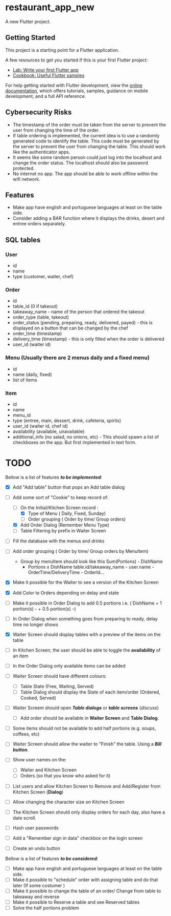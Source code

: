 # restaurant_app_new

A new Flutter project.

## Getting Started

This project is a starting point for a Flutter application.

A few resources to get you started if this is your first Flutter project:

- [Lab: Write your first Flutter app](https://docs.flutter.dev/get-started/codelab)
- [Cookbook: Useful Flutter samples](https://docs.flutter.dev/cookbook)

For help getting started with Flutter development, view the
[online documentation](https://docs.flutter.dev/), which offers tutorials,
samples, guidance on mobile development, and a full API reference.

## Cybersecurity Risks

- The timestamp of the order must be taken from the server to prevent the user from changing the time of the order.
- If table ordering is implemented, the current idea is to use a randomly generated code to identify the table. This code must be generated by the server to prevent the user from changing the table. This should work like the authenticator apps.
- It seems like some random person could just log into the localhost and change the order status. The localhost should also be password protected.
- No internet no app. The app should be able to work offline within the wifi network.

## Features

- Make app have english and portuguese languages at least on the table side.
- Consider adding a BAR function where it displays the drinks, desert and entree orders separately.


## SQL tables

### User
- id
- name
- type (customer, waiter, chef)

### Order
- id
- table_id  (0 if takeout)
- takeaway_name - name of the person that ordered the takeout
- order_type (table, takeout)
- order_status (pending, preparing, ready, delivered, payed) - this is displayed on a button that can be changed by the chef
- order_time (timestamp)
- delivery_time (timestamp) - this is only filled when the order is delivered
- user_id (waiter id)


### Menu (Usually there are 2 menus daily and a fixed menu)
- id
- name (daily, fixed)
- list of items


### Item
- id
- name
- menu_id
- type (entree, main, dessert, drink, cafeteria, spirits)
- user_id (waiter id, chef id)
- availability (available, unavailable)
- additional_info (no salad, no onions, etc) - This should spawn a list of checkboxes on the app. But first implemented in text form.

# TODO

Bellow is a list of features ***to be implemented***:
- [x] Add "Add table" button that pops an Add table dialog
- [ ] Add some sort of "Cookie" to keep record of:
    - [ ] On the Initial/Kitchen Screen record :
        - [x] Type of Menu ( Daily, Fixed, Sunday)
        - [ ] Order grouping ( Order by time/ Group orders)
    - [x] Add Order Dialog (Remember Menu Type)
    - [ ] Table Filtering by prefix in Waiter Screen

- [ ] Fill the database with the menus and drinks
- [ ] Add order grouping ( Order by time/ Group orders by MenuItem)
    - Group by menuItem should look like this
        Sum(Portions) - DishName
        - Portions x DishName table.id/takeaway_name - user.name - OrderTime/DeliveryTime - OrderId...
- [x] Make it possible for the Waiter to see a version of the Kitchen Screen
- [x] Add Color to Orders depending on delay and state
- [ ] Make it possible in Order Dialog to add 0.5 portions i.e. ( DishName + 1 portion(s) -  + 0.5 portion(s) -)
- [ ] In Order Dialog when something goes from preparing to ready, delay time no longer shows   
- [x] Waiter Screen should display tables with a  preview of  the items on the table
- [ ] In Kitchen Screen, the user should be able to toggle the **availability** of an item
- [ ] In the Order Dialog only available items can be added
- [ ] Waiter Screen should have different colours:
    - [ ] Table State (Free, Waiting, Served)
    - [ ] Table Dialog should display the State of each item/order (Ordered, Cooked, Served)

- [ ] Waiter Screem should open ***Table dialogs*** or ***table screens*** (_discuss_)
    - [ ] Add order should be available in **Waiter Screen** and **Table Dialog**.

- [ ] Some items should not be available to add half portions (e.g. soups, coffees, etc)

- [ ] Waiter Screen should allow the waiter to "Finish" the table. Using a ***Bill button***.

- [ ] Show user names on the:
    - [ ] Waiter and Kitchen Screen
    - [ ] Orders (so that you know who asked for it)

- [ ] List users and allow Kitchen Screen to Remove and Add/Register from Kitchen Screen (**Dialog**)

- [ ] Allow changing the character size on Kitchen Screen

- [ ] The Kitchen Screen should only display orders for each day, also have a date scroll.

- [ ] Hash user passwords

- [ ] Add a "Remember sign in data" checkbox on the login screen

- [ ] Create an undo button

Bellow is a list of features ***to be considered***:
- [ ] Make app have english and portuguese languages at least on the table side.
- [ ] Make it possible to "schedule" order with assigning table and do that later (If some costumer )
- [ ] Make it possible to change the table of an order/ Change from table to takeaway and reverse
- [ ] Make it possible to Reserve a table and see Reserved tables
- [ ] Solve the half portions problem
